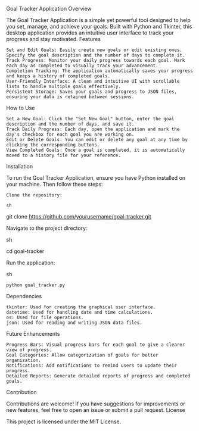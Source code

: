 Goal Tracker Application
Overview

The Goal Tracker Application is a simple yet powerful tool designed to help you set, manage, and achieve your goals. Built with Python and Tkinter, this desktop application provides an intuitive user interface to track your progress and stay motivated.
Features

    Set and Edit Goals: Easily create new goals or edit existing ones. Specify the goal description and the number of days to complete it.
    Track Progress: Monitor your daily progress towards each goal. Mark each day as completed to visually track your advancement.
    Completion Tracking: The application automatically saves your progress and keeps a history of completed goals.
    User-Friendly Interface: A clean and intuitive UI with scrollable lists to handle multiple goals effectively.
    Persistent Storage: Saves your goals and progress to JSON files, ensuring your data is retained between sessions.

How to Use

    Set a New Goal: Click the "Set New Goal" button, enter the goal description and the number of days, and save it.
    Track Daily Progress: Each day, open the application and mark the day's checkbox for each goal you are working on.
    Edit or Delete Goals: You can edit or delete any goal at any time by clicking the corresponding buttons.
    View Completed Goals: Once a goal is completed, it is automatically moved to a history file for your reference.

Installation

To run the Goal Tracker Application, ensure you have Python installed on your machine. Then follow these steps:

    Clone the repository:

    sh

git clone https://github.com/yourusername/goal-tracker.git

Navigate to the project directory:

sh

cd goal-tracker

Run the application:

sh

    python goal_tracker.py

Dependencies

    tkinter: Used for creating the graphical user interface.
    datetime: Used for handling date and time calculations.
    os: Used for file operations.
    json: Used for reading and writing JSON data files.

Future Enhancements

    Progress Bars: Visual progress bars for each goal to give a clearer view of progress.
    Goal Categories: Allow categorization of goals for better organization.
    Notifications: Add notifications to remind users to update their progress.
    Detailed Reports: Generate detailed reports of progress and completed goals.

Contribution

Contributions are welcome! If you have suggestions for improvements or new features, feel free to open an issue or submit a pull request.
License

This project is licensed under the MIT License.
